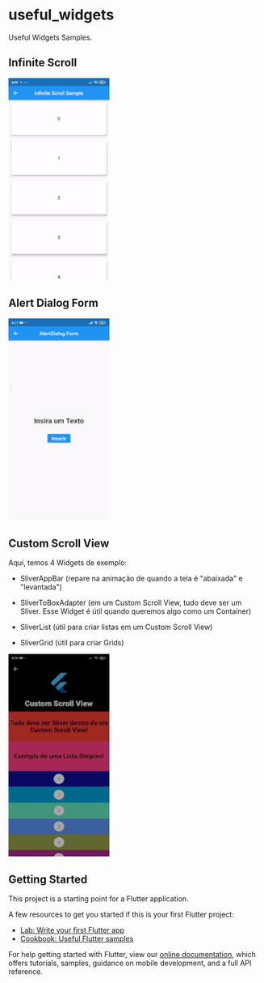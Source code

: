 # useful_widgets

Useful Widgets Samples.

## Infinite Scroll

<img src="https://raw.githubusercontent.com/CaioAFA/flutter-public-samples/master/useful_widgets/images/previews/infinite_scroll.gif" width="200" height="400" />

## Alert Dialog Form

<img src="https://raw.githubusercontent.com/CaioAFA/flutter-public-samples/master/useful_widgets/images/previews/alert_dialog_form.gif" width="200" height="400" />

## Custom Scroll View
Aqui, temos 4 Widgets de exemplo:
- SliverAppBar (repare na animação de quando a tela é "abaixada" e "levantada")

- SliverToBoxAdapter (em um Custom Scroll View, tudo deve ser um Sliver. Esse Widget é útil quando queremos algo como um Container)

- SliverList (útil para criar listas em um Custom Scroll View)

- SliverGrid (útil para criar Grids)

<img src="https://raw.githubusercontent.com/CaioAFA/flutter-public-samples/master/useful_widgets/images/previews/custom-scroll-view.gif" width="200" height="400" />

## Getting Started

This project is a starting point for a Flutter application.

A few resources to get you started if this is your first Flutter project:

- [Lab: Write your first Flutter app](https://flutter.dev/docs/get-started/codelab)
- [Cookbook: Useful Flutter samples](https://flutter.dev/docs/cookbook)

For help getting started with Flutter, view our
[online documentation](https://flutter.dev/docs), which offers tutorials,
samples, guidance on mobile development, and a full API reference.
